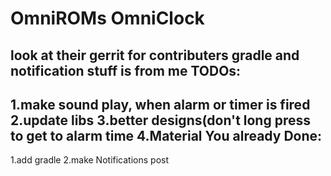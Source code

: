 # OmniROMs OmniClock
look at their gerrit for contributers
gradle and notification stuff is from me
TODOs:
-----------------
1.make sound play, when alarm or timer is fired
2.update libs
3.better designs(don't long press to get to alarm time
4.Material You
already Done:
-----------------
1.add gradle
2.make Notifications post
